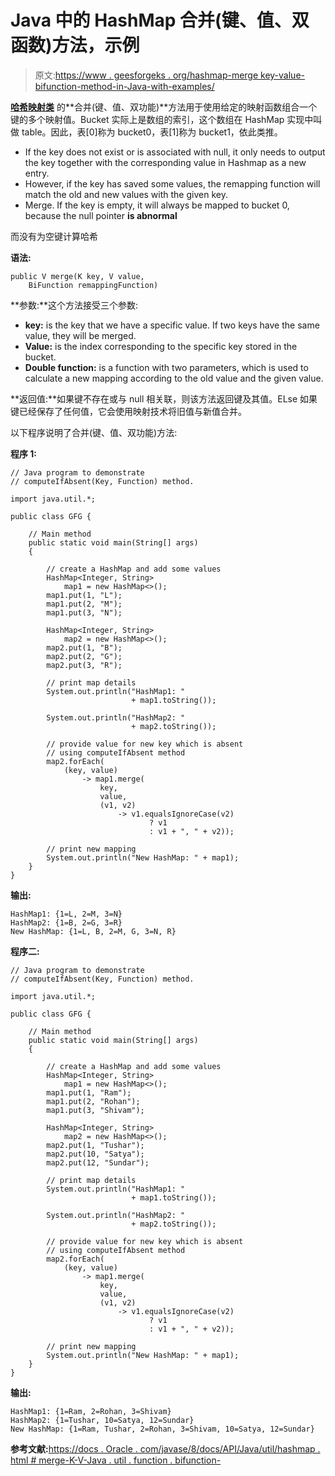 # Java 中的 HashMap 合并(键、值、双函数)方法，示例

> 原文:[https://www . geesforgeks . org/hashmap-merge key-value-bifunction-method-in-Java-with-examples/](https://www.geeksforgeeks.org/hashmap-mergekey-value-bifunction-method-in-java-with-examples/)

**[哈希映射类](https://www.geeksforgeeks.org/java-util-hashmap-in-java-with-examples/)** 的**合并(键、值、双功能)**方法用于使用给定的映射函数组合一个键的多个映射值。Bucket 实际上是数组的索引，这个数组在 HashMap 实现中叫做 table。因此，表[0]称为 bucket0，表[1]称为 bucket1，依此类推。

*   If the key does not exist or is associated with null, it only needs to output the key together with the corresponding value in Hashmap as a new entry.
*   However, if the key has saved some values, the remapping function will match the old and new values with the given key.
*   Merge. If the key is empty, it will always be mapped to bucket 0, because the null pointer **is abnormal**

而没有为空键计算哈希

**语法:**

```
public V merge(K key, V value,
    BiFunction remappingFunction)

```

**参数:**这个方法接受三个参数:

*   **key:** is the key that we have a specific value. If two keys have the same value, they will be merged.
*   **Value:** is the index corresponding to the specific key stored in the bucket.
*   **Double function:** is a function with two parameters, which is used to calculate a new mapping according to the old value and the given value.

**返回值:**如果键不存在或与 null 相关联，则该方法返回键及其值。ELse 如果键已经保存了任何值，它会使用映射技术将旧值与新值合并。

以下程序说明了合并(键、值、双功能)方法:

**程序 1:**

```
// Java program to demonstrate
// computeIfAbsent(Key, Function) method.

import java.util.*;

public class GFG {

    // Main method
    public static void main(String[] args)
    {

        // create a HashMap and add some values
        HashMap<Integer, String>
            map1 = new HashMap<>();
        map1.put(1, "L");
        map1.put(2, "M");
        map1.put(3, "N");

        HashMap<Integer, String>
            map2 = new HashMap<>();
        map2.put(1, "B");
        map2.put(2, "G");
        map2.put(3, "R");

        // print map details
        System.out.println("HashMap1: "
                           + map1.toString());

        System.out.println("HashMap2: "
                           + map2.toString());

        // provide value for new key which is absent
        // using computeIfAbsent method
        map2.forEach(
            (key, value)
                -> map1.merge(
                    key,
                    value,
                    (v1, v2)
                        -> v1.equalsIgnoreCase(v2)
                               ? v1
                               : v1 + ", " + v2));

        // print new mapping
        System.out.println("New HashMap: " + map1);
    }
}
```

**输出:**

```
HashMap1: {1=L, 2=M, 3=N}
HashMap2: {1=B, 2=G, 3=R}
New HashMap: {1=L, B, 2=M, G, 3=N, R}

```

**程序二:**

```
// Java program to demonstrate
// computeIfAbsent(Key, Function) method.

import java.util.*;

public class GFG {

    // Main method
    public static void main(String[] args)
    {

        // create a HashMap and add some values
        HashMap<Integer, String>
            map1 = new HashMap<>();
        map1.put(1, "Ram");
        map1.put(2, "Rohan");
        map1.put(3, "Shivam");

        HashMap<Integer, String>
            map2 = new HashMap<>();
        map2.put(1, "Tushar");
        map2.put(10, "Satya");
        map2.put(12, "Sundar");

        // print map details
        System.out.println("HashMap1: "
                           + map1.toString());

        System.out.println("HashMap2: "
                           + map2.toString());

        // provide value for new key which is absent
        // using computeIfAbsent method
        map2.forEach(
            (key, value)
                -> map1.merge(
                    key,
                    value,
                    (v1, v2)
                        -> v1.equalsIgnoreCase(v2)
                               ? v1
                               : v1 + ", " + v2));

        // print new mapping
        System.out.println("New HashMap: " + map1);
    }
}
```

**输出:**

```
HashMap1: {1=Ram, 2=Rohan, 3=Shivam}
HashMap2: {1=Tushar, 10=Satya, 12=Sundar}
New HashMap: {1=Ram, Tushar, 2=Rohan, 3=Shivam, 10=Satya, 12=Sundar}

```

**参考文献:**[https://docs . Oracle . com/javase/8/docs/API/Java/util/hashmap . html # merge-K-V-Java . util . function . bifunction-](https://docs.oracle.com/javase/8/docs/api/java/util/HashMap.html#merge-K-V-java.util.function.BiFunction-)